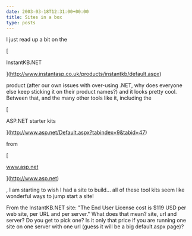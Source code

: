 ```yaml
---
date: 2003-03-18T12:31:00+00:00
title: Sites in a box
type: posts
---
```

I just read up a bit on the 
				  
[
						  
InstantKB.NET 
				  
](http://www.instantasp.co.uk/products/instantkb/default.aspx) 
				  
product (after our own issues with over-using .NET, why does everyone else keep sticking it on their product names?) and it looks pretty cool. Between that, and the many other tools like it, including the 
				  
[
						  
ASP.NET starter kits
				  
](http://www.asp.net/Default.aspx?tabindex=9&tabid=47) 
				  
 from 
				  
[
						  
www.asp.net
				  
](http://www.asp.net) 
				  
, I am starting to wish I had a site to build... all of these tool kits seem like wonderful ways to jump start a site! 

From the InstantKB.NET site: "The End User License cost is $119 USD per web site, per URL and per server." What does that mean? site, url and server? Do you get to pick one? Is it only that price if you are running one site on one server with one url (guess it will be a big default.aspx page)?
